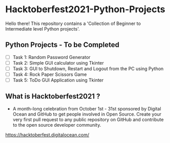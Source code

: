 # Hacktoberfest2021-Python-Projects
Hello there!
This repository contains a 'Collection of Beginner to Intermediate level Python projects'. 

## Python Projects - To be Completed

- [ ] Task 1: Random Password Generator
- [ ] Task 2: Simple GUI calculator using Tkinter
- [ ] Task 3: GUI to Shutdown, Restart and Logout from the PC using Python
- [ ] Task 4: Rock Paper Scissors Game
- [ ] Task 5: ToDo GUI Application using Tkinter

## What is Hacktoberfest2021 ?

- A month-long celebration from October 1st - 31st sponsored by Digital Ocean and GitHub to get people involved in Open Source. Create your very first pull request to any public repository on GitHub and contribute to the open source developer community.

https://hacktoberfest.digitalocean.com/
